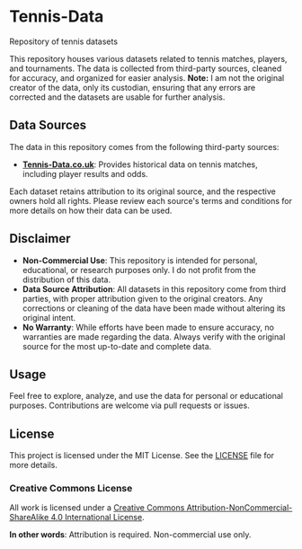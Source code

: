 # Tennis-Data

Repository of tennis datasets

This repository houses various datasets related to tennis matches, players, and tournaments. The data is collected from third-party sources, cleaned for accuracy, and organized for easier analysis. **Note:** I am not the original creator of the data, only its custodian, ensuring that any errors are corrected and the datasets are usable for further analysis.

## Data Sources

The data in this repository comes from the following third-party sources:

- **[Tennis-Data.co.uk](http://www.tennis-data.co.uk/alldata.php)**: Provides historical data on tennis matches, including player results and odds.

Each dataset retains attribution to its original source, and the respective owners hold all rights. Please review each source's terms and conditions for more details on how their data can be used.

## Disclaimer

- **Non-Commercial Use**: This repository is intended for personal, educational, or research purposes only. I do not profit from the distribution of this data.
- **Data Source Attribution**: All datasets in this repository come from third parties, with proper attribution given to the original creators. Any corrections or cleaning of the data have been made without altering its original intent.
- **No Warranty**: While efforts have been made to ensure accuracy, no warranties are made regarding the data. Always verify with the original source for the most up-to-date and complete data.

## Usage

Feel free to explore, analyze, and use the data for personal or educational purposes. Contributions are welcome via pull requests or issues.

## License

This project is licensed under the MIT License. See the [LICENSE](./LICENSE) file for more details.

### Creative Commons License

All work is licensed under a [Creative Commons Attribution-NonCommercial-ShareAlike 4.0 International License](https://creativecommons.org/licenses/by-nc-sa/4.0/).  

**In other words**: Attribution is required. Non-commercial use only.
